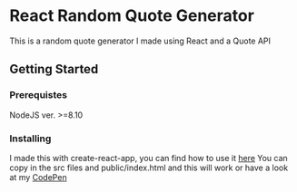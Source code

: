 # React Random Quote Generator

This is a random quote generator I made using React and a Quote API 

## Getting Started

### Prerequistes 

NodeJS ver. >=8.10

### Installing

I made this with create-react-app, you can find how to use it [here](https://reactjs.org/docs/create-a-new-react-app.html)
You can copy in the src files and public/index.html and this will work or have a look at my [CodePen](https://codepen.io/jsantos95/pen/GRKQXWO)
